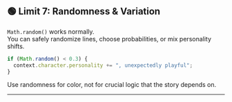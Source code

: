## 🟢 Limit 7: Randomness & Variation

`Math.random()` works normally.  
You can safely randomize lines, choose probabilities, or mix personality shifts.

```js
if (Math.random() < 0.3) {
  context.character.personality += ", unexpectedly playful";
}
```

Use randomness for color, not for crucial logic that the story depends on.

---
